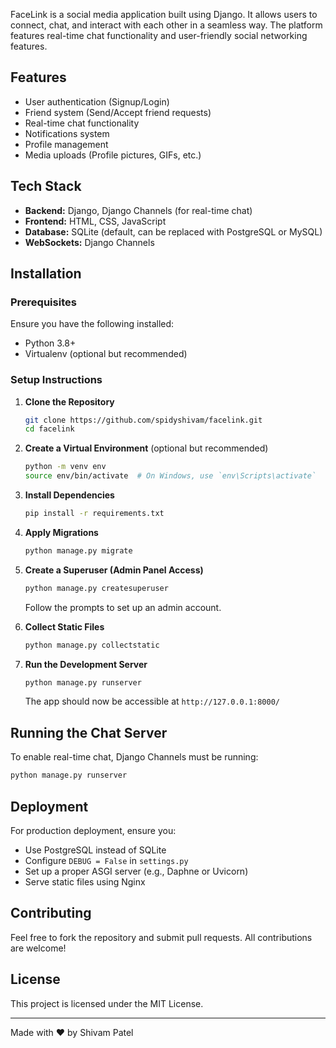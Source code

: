 
FaceLink is a social media application built using Django. It allows users to connect, chat, and interact with each other in a seamless way. The platform features real-time chat functionality and user-friendly social networking features.

## Features
- User authentication (Signup/Login)
- Friend system (Send/Accept friend requests)
- Real-time chat functionality
- Notifications system
- Profile management
- Media uploads (Profile pictures, GIFs, etc.)

## Tech Stack
- **Backend:** Django, Django Channels (for real-time chat)
- **Frontend:** HTML, CSS, JavaScript
- **Database:** SQLite (default, can be replaced with PostgreSQL or MySQL)
- **WebSockets:** Django Channels

## Installation

### Prerequisites
Ensure you have the following installed:
- Python 3.8+
- Virtualenv (optional but recommended)

### Setup Instructions

1. **Clone the Repository**
   ```sh
   git clone https://github.com/spidyshivam/facelink.git
   cd facelink
   ```

2. **Create a Virtual Environment** (optional but recommended)
   ```sh
   python -m venv env
   source env/bin/activate  # On Windows, use `env\Scripts\activate`
   ```

3. **Install Dependencies**
   ```sh
   pip install -r requirements.txt
   ```

4. **Apply Migrations**
   ```sh
   python manage.py migrate
   ```

5. **Create a Superuser (Admin Panel Access)**
   ```sh
   python manage.py createsuperuser
   ```
   Follow the prompts to set up an admin account.

6. **Collect Static Files**
   ```sh
   python manage.py collectstatic
   ```

7. **Run the Development Server**
   ```sh
   python manage.py runserver
   ```
   The app should now be accessible at `http://127.0.0.1:8000/`

## Running the Chat Server

To enable real-time chat, Django Channels must be running:
```sh
python manage.py runserver
```


## Deployment
For production deployment, ensure you:
- Use PostgreSQL instead of SQLite
- Configure `DEBUG = False` in `settings.py`
- Set up a proper ASGI server (e.g., Daphne or Uvicorn)
- Serve static files using Nginx

## Contributing
Feel free to fork the repository and submit pull requests. All contributions are welcome!

## License
This project is licensed under the MIT License.

---
Made with ❤️ by Shivam Patel

